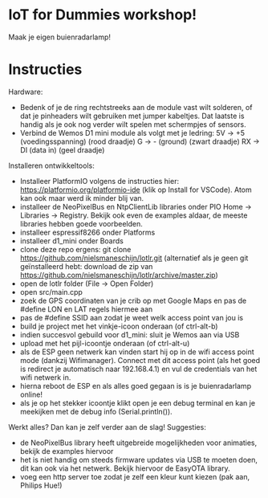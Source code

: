 # IoT for Dummies workshop!
Maak je eigen buienradarlamp!

# Instructies
Hardware:
- Bedenk of je de ring rechtstreeks aan de module vast wilt solderen, of dat je pinheaders wilt gebruiken met jumper kabeltjes. Dat laatste is handig als je ook nog verder wilt spelen met schermpjes of sensors.
- Verbind de Wemos D1 mini module als volgt met je ledring:
5V -> +5 (voedingsspanning) (rood draadje)
G -> - (ground) (zwart draadje)
RX -> DI (data in) (geel draadje)

Installeren ontwikkeltools:
- Installeer PlatformIO volgens de instructies hier: https://platformio.org/platformio-ide (klik op Install for VSCode). Atom kan ook maar werd ik minder blij van.
- installeer de NeoPixelBus en NtpClientLib libraries onder PIO Home -> Libraries -> Registry. Bekijk ook even de examples aldaar, de meeste libraries hebben goede voorbeelden.
- installeer espressif8266 onder Platforms
- installeer d1_mini onder Boards
- clone deze repo ergens: git clone https://github.com/nielsmaneschijn/lotlr.git (alternatief als je geen git geïnstalleerd hebt: download de zip van https://github.com/nielsmaneschijn/lotlr/archive/master.zip)
- open de lotlr folder (File -> Open Folder)
- open src/main.cpp
- zoek de GPS coordinaten van je crib op met Google Maps en pas de #define LON en LAT regels hiermee aan
- pas de #define SSID aan zodat je weet welk access point van jou is
- build je project met het vinkje-icoon onderaan (of ctrl-alt-b)
- indien succesvol gebuild voor d1_mini: sluit je Wemos aan via USB
- upload met het pijl-icoontje onderaan (of ctrl-alt-u)
- als de ESP geen netwerk kan vinden start hij op in de wifi access point mode (dankzij Wifimanager). Connect met dit access point (als het goed is redirect je automatisch naar 192.168.4.1) en vul de credentials van het wifi netwerk in. 
- hierna reboot de ESP en als alles goed gegaan is is je buienradarlamp online!
- als je op het stekker icoontje klikt open je een debug terminal en kan je meekijken met de debug info (Serial.println()).

Werkt alles? Dan kan je zelf verder aan de slag!
Suggesties:
- de NeoPixelBus library heeft uitgebreide mogelijkheden voor animaties, bekijk de examples hiervoor
- het is niet handig om steeds firmware updates via USB te moeten doen, dit kan ook via het netwerk. Bekijk hiervoor de EasyOTA library.
- voeg een http server toe zodat je zelf een kleur kunt kiezen (pak aan, Philips Hue!)